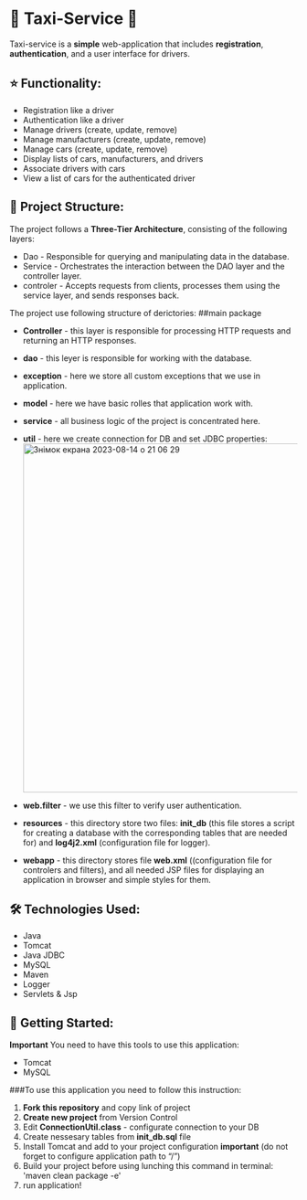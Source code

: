 # 🚕 Taxi-Service 🚖

Taxi-service is a **simple** web-application that includes **registration**, **authentication**, and a user interface for drivers.

## ⭐️ Functionality:

- Registration like a driver
- Authentication like a driver
- Manage drivers (create, update, remove)
- Manage manufacturers (create, update, remove)
- Manage cars (create, update, remove)
- Display lists of cars, manufacturers, and drivers
- Associate drivers with cars
- View a list of cars for the authenticated driver

## 📂 Project Structure:

The project follows a **Three-Tier Architecture**, consisting of the following layers:
- Dao - Responsible for querying and manipulating data in the database.
- Service - Orchestrates the interaction between the DAO layer and the controller layer.
- controler - Accepts requests from clients, processes them using the service layer, and sends responses back.

The project use following structure of derictories:
##main package 
- **Controller** - this layer is responsible for processing HTTP requests and returning an HTTP responses.
- **dao** - this leyer is responsible for working with the database.
- **exception** - here we store all custom exceptions that we use in application.
- **model** - here we have basic rolles that application work with.
- **service** - all business logic of the project is concentrated here.
- **util** - here we create connection for DB and set JDBC properties:
  <img width="611" alt="Знімок екрана 2023-08-14 о 21 06 29" src="https://github.com/mykhailoKrlKrk/my-taxi-service/assets/133024859/489852da-67b2-4907-b8c8-48f4e2ef17d8">
  
- **web.filter** - we use this filter to verify user authentication.
- **resources** - this directory store two files: **init_db** (this file stores a script for creating a database with the corresponding tables that are needed for) and **log4j2.xml** (configuration file for logger).
- **webapp** - this directory stores file **web.xml** ((configuration file for controlers and filters), and all needed JSP files for displaying an application in browser and simple styles for them.

## 🛠️ Technologies Used:

- Java
- Tomcat
- Java JDBC
- MySQL
- Maven
- Logger
- Servlets & Jsp

## 🚀 Getting Started:
**Important**
You need to have this tools to use this application:
- Tomcat
- MySQL

###To use this application you need to follow this instruction:

1. **Fork this repository** and copy link of project
2. **Create new project** from Version Control
3. Edit **ConnectionUtil.class** - configurate connection to your DB
4. Create nessesary tables from **init_db.sql** file
5. Install Tomcat and add to your project configuration
   **important** (do not forget to configure application path to “/”)
7. Build your project before using lunching this command in terminal: 'maven clean package -e'
8. run application!



 
